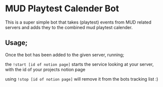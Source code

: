 # MUD Playtest Calender Bot

This is a super simple bot that takes (playtest) events from MUD related servers and adds they to the combined mud playtest calender. 

## Usage;

Once the bot has been added to the given server, running;

the ``` !start [id of notion page] ``` starts the service looking at your server, with the id of your projects notion page

using ``` !stop [id of notion page] ``` will remove it from the bots tracking list :)
